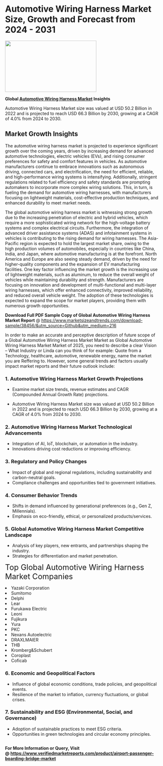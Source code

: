 <H1>Automotive Wiring Harness Market Size, Growth and Forecast from 2024 - 2031</H1><img class="aligncenter size-medium wp-image-584254" src="https://thirdeyenews.in/wp-content/uploads/2024/09/Global-Market-Research-300x168.jpeg" alt="" width="300" height="168" /><p><strong>Global&nbsp;<a href="https://www.marketsizeandtrends.com/download-sample/38456/&amp;utm_source=Github&utm_medium=216">Automotive Wiring Harness Market</a> Insights</strong></p><p>Automotive Wiring Harness Market size was valued at USD 50.2 Billion in 2022 and is projected to reach USD 66.3 Billion by 2030, growing at a CAGR of 4.0% from 2024 to 2030.</p><p><h2>Market Growth Insights</h2> <p>The automotive wiring harness market is projected to experience significant growth over the coming years, driven by increasing demand for advanced automotive technologies, electric vehicles (EVs), and rising consumer preferences for safety and comfort features in vehicles. As automotive manufacturers continue to embrace innovations such as autonomous driving, connected cars, and electrification, the need for efficient, reliable, and high-performance wiring systems is intensifying. Additionally, stringent regulations related to fuel efficiency and safety standards are prompting automakers to incorporate more complex wiring solutions. This, in turn, is fueling the demand for automotive wiring harnesses, with manufacturers focusing on lightweight materials, cost-effective production techniques, and enhanced durability to meet market needs. </p> <p>The global automotive wiring harness market is witnessing strong growth due to the increasing penetration of electric and hybrid vehicles, which require a more sophisticated wiring network for the high-voltage battery systems and complex electrical circuits. Furthermore, the integration of advanced driver assistance systems (ADAS) and infotainment systems in vehicles is contributing to the rising demand for wiring harnesses. The Asia-Pacific region is expected to hold the largest market share, owing to the high production volumes of automobiles, especially in countries like China, India, and Japan, where automotive manufacturing is at the forefront. North America and Europe are also seeing steady demand, driven by the need for higher-quality components and the expansion of EV manufacturing facilities. One key factor influencing the market growth is the increasing use of lightweight materials, such as aluminum, to reduce the overall weight of vehicles while maintaining durability and strength. Manufacturers are focusing on innovation and development of multi-functional and multi-layer wiring harnesses, which offer enhanced connectivity, improved reliability, and reduced overall vehicle weight. The adoption of these technologies is expected to expand the scope for market players, providing them with numerous growth opportunities. </p><p><span class=""><strong>Download Full PDF Sample Copy of Global Automotive Wiring Harness Market Report</strong> @ <a href="https://www.marketsizeandtrends.com/download-sample/38456/&amp;utm_source=Github&utm_medium=216" target="_blank">https://www.marketsizeandtrends.com/download-sample/38456/&amp;utm_source=Github&utm_medium=216</a></span></p><p>In order to make an accurate and perceptive description of future scope of a Global&nbsp;Automotive Wiring Harness Market Market as Global&nbsp;Automotive Wiring Harness Market Market of 2025, you need to describe a clear Vision &ndash; What Industry or Linda can you think of for example: Quote from a Technology, healthcare, automotive, renewable energy, name the market you are Reffering to. However, some general trends and factors usually impact market reports and their future outlook include:</p><h3>1.&nbsp;<strong>Automotive Wiring Harness Market Growth Projections</strong></h3><ul><li>Examine market size trends, revenue estimates and CAGR (Compounded Annual Growth Rate) projections.</li><li><p>Automotive Wiring Harness Market size was valued at USD 50.2 Billion in 2022 and is projected to reach USD 66.3 Billion by 2030, growing at a CAGR of 4.0% from 2024 to 2030.</p></li></ul><h3>2.&nbsp;<strong>Automotive Wiring Harness Market Technological Advancements</strong></h3><ul><li>Integration of AI, IoT, blockchain, or automation in the industry.</li><li>Innovations driving cost reductions or improving efficiency.</li></ul><h3>3.&nbsp;<strong>Regulatory and Policy Changes</strong></h3><ul><li>Impact of global and regional regulations, including sustainability and carbon-neutral goals.</li><li>Compliance challenges and opportunities tied to government initiatives.</li></ul><h3>4.&nbsp;<strong>Consumer Behavior Trends</strong></h3><ul><li>Shifts in demand influenced by generational preferences (e.g., Gen Z, Millennials).</li><li>Emphasis on eco-friendly, ethical, or personalized products/services.</li></ul><h3>5.&nbsp;<strong>Global Automotive Wiring Harness Market Competitive Landscape</strong></h3><ul><li>Analysis of key players, new entrants, and partnerships shaping the industry.</li><li>Strategies for differentiation and market penetration.</li></ul><p data-pm-slice="1 1 []"><span style="color: inherit; font-family: inherit; font-size: 25px;">Top Global Automotive Wiring Harness Market Companies</span></p><div class="" data-test-id=""><p><li>Yazaki Corporation</li><li> Sumitomo</li><li> Delphi</li><li> Lear</li><li> Furukawa Electric</li><li> Leoni</li><li> Fujikura</li><li> Yura</li><li> PKC</li><li> Nexans Autoelectric</li><li> DRAXLMAIER</li><li> THB</li><li> Kromberg&Schubert</li><li> Coroplast</li><li> Coficab</li></p></div><h3>6.&nbsp;<strong>Economic and Geopolitical Factors</strong></h3><ul><li>Influence of global economic conditions, trade policies, and geopolitical events.</li><li>Resilience of the market to inflation, currency fluctuations, or global crises.</li></ul><h3>7.&nbsp;<strong>Sustainability and ESG (Environmental, Social, and Governance)</strong></h3><ul><li>Adoption of sustainable practices to meet ESG criteria.</li><li>Opportunities in green technologies and circular economy principles.</li></ul><h2><strong style="font-size: 14px;">For More Information or Query, Visit @&nbsp;</strong><a style="background-color: #ffffff; font-size: 14px;" href="https://www.marketsizeandtrends.com/report/automotive-wiring-harness-market/" target="_blank">https://www.verifiedmarketreports.com/product/airport-passenger-boarding-bridge-market</a></h2>
